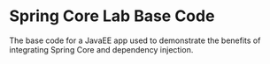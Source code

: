 # Spring Core Lab Base Code
The base code for a JavaEE app used to demonstrate the benefits of integrating Spring Core and dependency injection.
